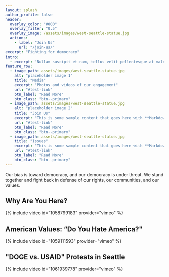 ```yaml
---
layout: splash 
author_profile: false 
header:
  overlay_color: "#000"
  overlay_filter: "0.5"
  overlay_image: /assets/images/west-seattle-statue.jpg
  actions:
    - label: "Join Us"
      url: "/join-us/"
excerpt: "Fighting for democracy"
intro: 
  - excerpt: 'Nullam suscipit et nam, tellus velit pellentesque at malesuada, enim eaque. Quis nulla, netus tempor in diam gravida tincidunt, *proin faucibus* voluptate felis id sollicitudin.'
feature_row:
  - image_path: assets/images/west-seattle-statue.jpg
    alt: "placeholder image 1"
    title: "Media"
    excerpt: "Photos and videos of our engagement"
    url: "#test-link"
    btn_label: "Read More"
    btn_class: "btn--primary"
  - image_path: assets/images/west-seattle-statue.jpg
    alt: "placeholder image 2"
    title: "Join Us"
    excerpt: "This is some sample content that goes here with **Markdown** formatting."
    url: "#test-link"
    btn_label: "Read More"
    btn_class: "btn--primary"
  - image_path: assets/images/west-seattle-statue.jpg
    title: "Issues"
    excerpt: "This is some sample content that goes here with **Markdown** formatting."
    url: "#test-link"
    btn_label: "Read More"
    btn_class: "btn--primary"
---
```


Our bias is toward democracy, and our democracy is under threat. We stand together and fight back in defense of our rights, our communities, and our values.

## Why Are You Here?

{% include video id="1058799183" provider="vimeo" %}

## American Values: “Do You Hate America?"

{% include video id="1059111593" provider="vimeo" %}

## "DOGE vs. USAID" Protests in Seattle

{% include video id="1061939778" provider="vimeo" %}
